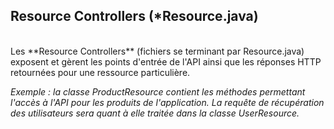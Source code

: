 ## Resource Controllers (*Resource.java)
<br />
Les **Resource Controllers** (fichiers se terminant par Resource.java) exposent et gèrent les points d'entrée de l'API ainsi que les réponses HTTP retournées pour une ressource particulière. 

*Exemple : la classe ProductResource contient les méthodes permettant l'accès à l'API pour les produits de l'application. La requête de récupération des utilisateurs sera quant à elle traitée dans la classe UserResource.*